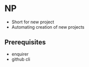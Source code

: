 # NP
- Short for new project
- Automating creation of new projects

## Prerequisites
- enquirer
- github cli
